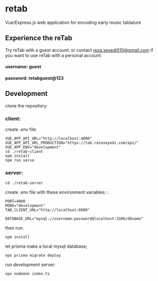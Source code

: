 # retab
Vue/Express.js web application for encoding early music tablature


## Experience the reTab
Try reTab 
 with a guest account:
or contact reza.seyedi010@gmail.com if you want to use reTab with a personal account.

#### username: guest
#### password: retabguest@123


## Development
clone the repository:
### client:
create .env file:

    VUE_APP_API_URL="http://localhost:4000"
    VUE_APP_API_URL_PRODUCTION="https://tab.rezaseyedi.com/api/"
    VUE_APP_ENV="development"
    cd ./retab-client
    npm install 
    npm run serve



### server:
    cd ./retab-server


create .env file with these environment variables: : 

    PORT=4000
    MODE="development"
    TAB_CLIENT_URL="http://localhsot:8080"

    DATABASE_URL="mysql://username:password@localhost:3306/dbname"

then run: 

    npm install
let prisma make a local mysql database;

    npx prisma migrate deploy

run development server:

    npx nodemon index.ts


